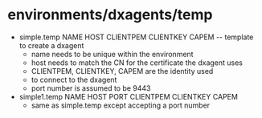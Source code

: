 # environments/dxagents/temp
* simple.temp NAME HOST CLIENTPEM CLIENTKEY CAPEM -- template to create a dxagent
	* name needs to be unique within the environment
	* host needs to match the CN for the certificate the dxagent uses
	* CLIENTPEM, CLIENTKEY, CAPEM are the identity used
	* to connect to the dxagent
	* port number is assumed to be 9443
* simple1.temp NAME HOST PORT CLIENTPEM CLIENTKEY CAPEM
	* same as simple.temp except accepting a port number
